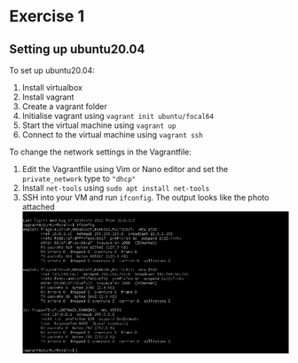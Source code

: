# Exercise 1
## Setting up ubuntu20.04
To set up ubuntu20.04: 
1. Install virtualbox
1. Install vagrant
1. Create a vagrant folder
1. Initialise vagrant using `vagrant init ubuntu/focal64`
1. Start the virtual machine using `vagrant up `
1. Connect to the virtual machine using `vagrant ssh`

To change the network settings in the Vagrantfile:
1. Edit the Vagrantfile using Vim or Nano editor and set the `private_network` type to `"dhcp"`
1. Install `net-tools` using `sudo apt install net-tools`
1. SSH into your VM and run `ifconfig`. The output looks like the photo attached
![exercise1 screenshot](exercise1/exercise1.PNG)

